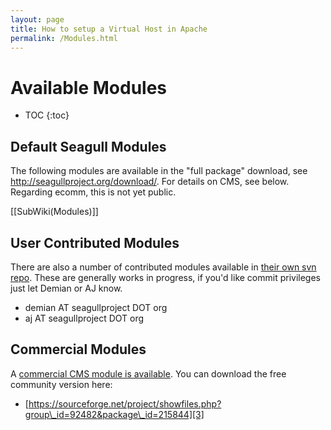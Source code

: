 ```yaml
---
layout: page
title: How to setup a Virtual Host in Apache
permalink: /Modules.html
---
```


<!-- Name: Modules -->
<!-- Version: 8 -->
<!-- Last-Modified: 2008/05/21 11:56:22 -->
<!-- Author: demian -->

# Available Modules
* TOC
{:toc}

## Default Seagull Modules
The following modules are available in the "full package" download, see http://seagullproject.org/download/.  For details on CMS, see below.  Regarding ecomm, this is not yet public.

[[SubWiki(Modules)]]

## User Contributed Modules
There are also a number of contributed modules available in [their own svn repo][1].  These are generally works in progress, if you'd like commit privileges just let Demian or AJ know.

 * demian AT seagullproject DOT org
 * aj AT seagullproject DOT org

## Commercial Modules
A [commercial CMS module is available][2].  You can download the free community version here:
 * [https://sourceforge.net/project/showfiles.php?group\_id=92482&package\_id=215844][3]

[1]:	http://svn.seagullproject.org/svn/seagull_modules/
[2]:	/Modules/Cms.html
[3]:	https://sourceforge.net/project/showfiles.php?group%5C_id=92482&package%5C_id=215844